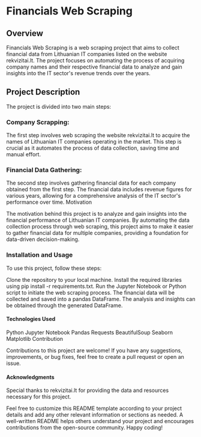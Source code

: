 # Financials Web Scraping

## Overview

Financials Web Scraping is a web scraping project that aims to collect financial data from Lithuanian IT companies listed on the website rekvizitai.lt. The project focuses on automating the process of acquiring company names and their respective financial data to analyze and gain insights into the IT sector's revenue trends over the years.

## Project Description

The project is divided into two main steps:

### Company Scrapping:

The first step involves web scraping the website rekvizitai.lt to acquire the names of Lithuanian IT companies operating in the market. This step is crucial as it automates the process of data collection, saving time and manual effort.

### Financial Data Gathering:

The second step involves gathering financial data for each company obtained from the first step. The financial data includes revenue figures for various years, allowing for a comprehensive analysis of the IT sector's performance over time.
Motivation

The motivation behind this project is to analyze and gain insights into the financial performance of Lithuanian IT companies. By automating the data collection process through web scraping, this project aims to make it easier to gather financial data for multiple companies, providing a foundation for data-driven decision-making.

### Installation and Usage

To use this project, follow these steps:

Clone the repository to your local machine.
Install the required libraries using pip install -r requirements.txt.
Run the Jupyter Notebook or Python script to initiate the web scraping process.
The financial data will be collected and saved into a pandas DataFrame.
The analysis and insights can be obtained through the generated DataFrame.

#### Technologies Used
Python
Jupyter Notebook
Pandas
Requests
BeautifulSoup
Seaborn
Matplotlib
Contribution

Contributions to this project are welcome! If you have any suggestions, improvements, or bug fixes, feel free to create a pull request or open an issue.


#### Acknowledgments

Special thanks to rekvizitai.lt for providing the data and resources necessary for this project.

Feel free to customize this README template according to your project details and add any other relevant information or sections as needed. A well-written README helps others understand your project and encourages contributions from the open-source community. Happy coding!
